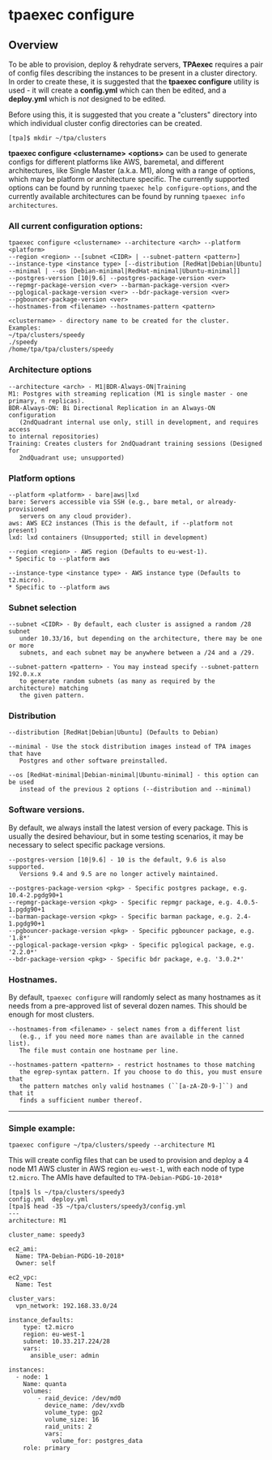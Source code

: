tpaexec configure
=================

## Overview

To be able to provision, deploy & rehydrate servers, **TPAexec** requires a pair of config files describing the instances to be present in a cluster directory. In order to create these, it is suggested that the **tpaexec configure** utility is used - it will create a **config.yml** which can then be edited, and a **deploy.yml** which is *not* designed to be edited. 

Before using this, it is suggested that you create a "clusters" directory into which individual cluster config directories can be created. 

```
[tpa]$ mkdir ~/tpa/clusters
```
**tpaexec configure \<clustername>** **\<options>** can be used to generate configs for different platforms like AWS, baremetal, and different architectures, like Single Master (a.k.a. M1), along with a range of options, which may be platform or architecture specific. The currently supported options can be found by running `tpaexec help configure-options`, and the currently available architectures can be found by running `tpaexec info architectures`.

### All current configuration options:

```
tpaexec configure <clustername> --architecture <arch> --platform <platform> 
--region <region> --[subnet <CIDR> | --subnet-pattern <pattern>] 
--instance-type <instance type> [--distribution [RedHat|Debian|Ubuntu] 
--minimal | --os [Debian-minimal|RedHat-minimal|Ubuntu-minimal]] 
--postgres-version [10|9.6] --postgres-package-version <ver>
--repmgr-package-version <ver> --barman-package-version <ver>
--pglogical-package-version <ver> --bdr-package-version <ver>
--pgbouncer-package-version <ver>
--hostnames-from <filename> --hostnames-pattern <pattern>
```

```
<clustername> - directory name to be created for the cluster. Examples:
~/tpa/clusters/speedy
./speedy
/home/tpa/tpa/clusters/speedy
```
### Architecture options

```
--architecture <arch> - M1|BDR-Always-ON|Training
M1: Postgres with streaming replication (M1 is single master - one primary, n replicas).
BDR-Always-ON: Bi Directional Replication in an Always-ON configuration 
   (2ndQuadrant internal use only, still in development, and requires access 
to internal repositories)
Training: Creates clusters for 2ndQuadrant training sessions (Designed for
   2ndQuadrant use; unsupported)
```
### Platform options

```
--platform <platform> - bare|aws|lxd
bare: Servers accessible via SSH (e.g., bare metal, or already-provisioned 
   servers on any cloud provider).
aws: AWS EC2 instances (This is the default, if --platform not present)
lxd: lxd containers (Unsupported; still in development)
```

```
--region <region> - AWS region (Defaults to eu-west-1). 
* Specific to --platform aws
```

```
--instance-type <instance type> - AWS instance type (Defaults to t2.micro). 
* Specific to --platform aws
```
### Subnet selection

```
--subnet <CIDR> - By default, each cluster is assigned a random /28 subnet 
   under 10.33/16, but depending on the architecture, there may be one or more 
   subnets, and each subnet may be anywhere between a /24 and a /29.
```

```
--subnet-pattern <pattern> - You may instead specify --subnet-pattern 192.0.x.x 
   to generate random subnets (as many as required by the architecture) matching 
   the given pattern.
```
### Distribution

```
--distribution [RedHat|Debian|Ubuntu] (Defaults to Debian)
```

```
--minimal - Use the stock distribution images instead of TPA images that have 
   Postgres and other software preinstalled.
```

```
--os [RedHat-minimal|Debian-minimal|Ubuntu-minimal] - this option can be used 
   instead of the previous 2 options (--distribution and --minimal)
```
### Software versions.

By default, we always install the latest version of every package. This is usually 
the desired behaviour, but in some testing scenarios, it may be necessary to 
select specific package versions.

```
--postgres-version [10|9.6] - 10 is the default, 9.6 is also supported. 
   Versions 9.4 and 9.5 are no longer actively maintained.
```

```
--postgres-package-version <pkg> - Specific postgres package, e.g. 10.4-2.pgdg90+1
--repmgr-package-version <pkg> - Specific repmgr package, e.g. 4.0.5-1.pgdg90+1
--barman-package-version <pkg> - Specific barman package, e.g. 2.4-1.pgdg90+1
--pgbouncer-package-version <pkg> - Specific pgbouncer package, e.g. '1.8*'
--pglogical-package-version <pkg> - Specific pglogical package, e.g. '2.2.0*'
--bdr-package-version <pkg> - Specific bdr package, e.g. '3.0.2*'
```
### Hostnames.

By default, ``tpaexec configure`` will randomly select as many hostnames
as it needs from a pre-approved list of several dozen names. This should
be enough for most clusters.

```
--hostnames-from <filename> - select names from a different list 
   (e.g., if you need more names than are available in the canned list). 
   The file must contain one hostname per line.
```
```
--hostnames-pattern <pattern> - restrict hostnames to those matching 
   the egrep-syntax pattern. If you choose to do this, you must ensure that 
   the pattern matches only valid hostnames (``[a-zA-Z0-9-]``) and that it 
   finds a sufficient number thereof.
```

------

### Simple example:

```
tpaexec configure ~/tpa/clusters/speedy --architecture M1
```

This will create config files that can be used to provision and deploy a 4 node M1 AWS cluster in AWS region `eu-west-1`, with each node of type `t2.micro`. The AMIs have defaulted to `TPA-Debian-PGDG-10-2018*`

```
[tpa]$ ls ~/tpa/clusters/speedy3
config.yml  deploy.yml
[tpa]$ head -35 ~/tpa/clusters/speedy3/config.yml
---
architecture: M1

cluster_name: speedy3

ec2_ami:
  Name: TPA-Debian-PGDG-10-2018*
  Owner: self

ec2_vpc:
  Name: Test

cluster_vars:
  vpn_network: 192.168.33.0/24

instance_defaults:
    type: t2.micro
    region: eu-west-1
    subnet: 10.33.217.224/28
    vars:
      ansible_user: admin

instances:
  - node: 1
    Name: quanta
    volumes:
        - raid_device: /dev/md0
          device_name: /dev/xvdb
          volume_type: gp2
          volume_size: 16
          raid_units: 2
          vars:
            volume_for: postgres_data
    role: primary

```
